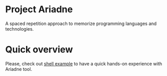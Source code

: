 # Project Ariadne
A spaced repetition approach to memorize programming languages and technologies.

# Quick overview
Please, check out [shell example](https://github.com/gottenheim/ariadne-shell-example) to have a quick hands-on experience with Ariadne tool.



